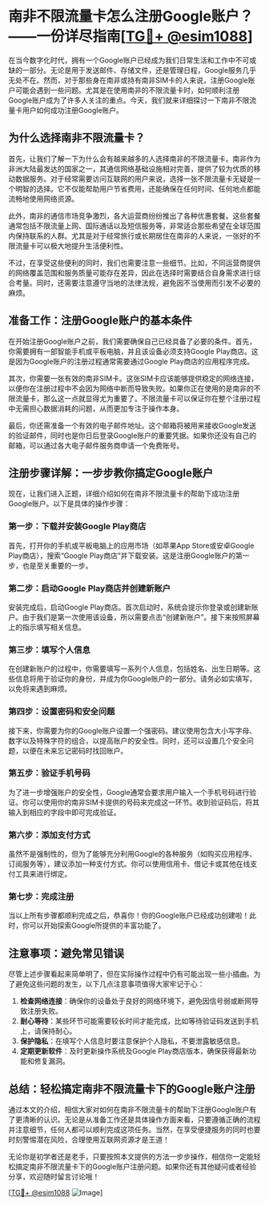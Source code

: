# 南非不限流量卡怎么注册Google账户？——一份详尽指南[[TG💪+ @esim1088](https://t.me/s/esim1088)]

在当今数字化时代，拥有一个Google账户已经成为我们日常生活和工作中不可或缺的一部分。无论是用于发送邮件、存储文件，还是管理日程，Google服务几乎无处不在。然而，对于那些身在南非或持有南非SIM卡的人来说，注册Google账户可能会遇到一些问题。尤其是在使用南非的不限流量卡时，如何顺利注册Google账户成为了许多人关注的重点。今天，我们就来详细探讨一下南非不限流量卡用户如何成功注册Google账户。

## 为什么选择南非不限流量卡？

首先，让我们了解一下为什么会有越来越多的人选择南非的不限流量卡。南非作为非洲大陆最发达的国家之一，其通信网络基础设施相对完善，提供了较为优质的移动数据服务。对于经常需要访问互联网的用户来说，选择一张不限流量卡无疑是一个明智的选择。它不仅能帮助用户节省费用，还能确保在任何时间、任何地点都能流畅地使用网络资源。

此外，南非的通信市场竞争激烈，各大运营商纷纷推出了各种优惠套餐。这些套餐通常包括不限流量上网、国际通话以及短信服务等，非常适合那些希望在全球范围内保持联系的人群。尤其是对于经常旅行或长期居住在南非的人来说，一张好的不限流量卡可以极大地提升生活便利性。

不过，在享受这些便利的同时，我们也需要注意一些细节。比如，不同运营商提供的网络覆盖范围和服务质量可能存在差异，因此在选择时需要结合自身需求进行综合考量。同时，还需要注意遵守当地的法律法规，避免因不当使用而引发不必要的麻烦。

## 准备工作：注册Google账户的基本条件

在开始注册Google账户之前，我们需要确保自己已经具备了必要的条件。首先，你需要拥有一部智能手机或平板电脑，并且该设备必须支持Google Play商店。这是因为Google账户的注册过程通常需要通过Google Play商店的应用程序完成。

其次，你需要一张有效的南非SIM卡。这张SIM卡应该能够提供稳定的网络连接，以便你在注册过程中不会因为网络中断而导致失败。如果你正在使用的是南非的不限流量卡，那么这一点就显得尤为重要了。不限流量卡可以保证你在整个注册过程中无需担心数据消耗的问题，从而更加专注于操作本身。

最后，你还需准备一个有效的电子邮件地址。这个邮箱将被用来接收Google发送的验证邮件，同时也是你日后登录Google账户的重要凭据。如果你还没有自己的邮箱，可以通过各大电子邮件服务商申请一个免费账号。

## 注册步骤详解：一步步教你搞定Google账户

现在，让我们进入正题，详细介绍如何在南非不限流量卡的帮助下成功注册Google账户。以下是具体的操作步骤：

### 第一步：下载并安装Google Play商店

首先，打开你的手机或平板电脑上的应用市场（如苹果App Store或安卓Google Play商店），搜索“Google Play商店”并下载安装。这是注册Google账户的第一步，也是至关重要的一步。

### 第二步：启动Google Play商店并创建新账户

安装完成后，启动Google Play商店。首次启动时，系统会提示你登录或创建新账户。由于我们是第一次使用该设备，所以需要点击“创建新账户”。接下来按照屏幕上的指示填写相关信息。

### 第三步：填写个人信息

在创建新账户的过程中，你需要填写一系列个人信息，包括姓名、出生日期等。这些信息将用于验证你的身份，并成为你Google账户的一部分。请务必如实填写，以免将来遇到麻烦。

### 第四步：设置密码和安全问题

接下来，你需要为你的Google账户设置一个强密码。建议使用包含大小写字母、数字以及特殊字符的组合，以提高账户的安全性。同时，还可以设置几个安全问题，以便在未来忘记密码时找回账户。

### 第五步：验证手机号码

为了进一步增强账户的安全性，Google通常会要求用户输入一个手机号码进行验证。你可以使用你的南非SIM卡提供的号码来完成这一环节。收到验证码后，将其输入到相应的字段中即可完成验证。

### 第六步：添加支付方式

虽然不是强制性的，但为了能够充分利用Google的各种服务（如购买应用程序、订阅服务等），建议添加一种支付方式。你可以使用信用卡、借记卡或其他在线支付工具来进行绑定。

### 第七步：完成注册

当以上所有步骤都顺利完成之后，恭喜你！你的Google账户已经成功创建啦！此时，你可以开始探索Google所提供的丰富功能了。

## 注意事项：避免常见错误

尽管上述步骤看起来简单明了，但在实际操作过程中仍有可能出现一些小插曲。为了避免这些问题的发生，以下几点注意事项值得大家牢记于心：

1. **检查网络连接**：确保你的设备处于良好的网络环境下，避免因信号弱或断网导致注册失败。
2. **耐心等待**：某些环节可能需要较长时间才能完成，比如等待验证码发送到手机上，请保持耐心。
3. **保护隐私**：在填写个人信息时要注意保护个人隐私，不要泄露敏感信息。
4. **定期更新软件**：及时更新操作系统及Google Play商店版本，确保获得最新功能和修复漏洞。

## 总结：轻松搞定南非不限流量卡下的Google账户注册

通过本文的介绍，相信大家对如何在南非不限流量卡的帮助下注册Google账户有了更清晰的认识。无论是从准备工作还是具体操作方面来看，只要遵循正确的流程并注意细节，任何人都可以顺利完成这项任务。当然，在享受便捷服务的同时也要时刻警惕潜在风险，合理使用互联网资源才是王道！

无论你是初学者还是老手，只要按照本文提供的方法一步步操作，相信你一定能轻松搞定南非不限流量卡下的Google账户注册问题。如果你还有其他疑问或者经验分享，欢迎随时留言讨论哦！

[[TG💪+ @esim1088](https://t.me/s/esim1088) ![Image](https://i.postimg.cc/4NQfJmqS/Snipaste-2025-05-13-00-14-12.png)]